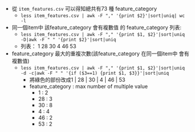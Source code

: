 - 從 `item_features.csv` 可以得知總共有73 種 feature_category
    - `less item_features.csv | awk -F "," '{print $2}'|sort|uniq| wc -l`
- 同一個item中 該feature_category 會有複數值 的 feature_category 列表:
    - `less item_features.csv | awk -F "," '{print $1, $2}'|sort|uniq -D|awk -F " " '{print $2}'|sort|uniq`
    - 列表：
    1
    28
    30
    4
    46
    53
- feature_category 最大的重複次數(該feature_category 在同一個item中  會有複數值)
    - `less item_features.csv | awk -F "," '{print $1, $2}'|sort|uniq -d -c|awk -F " " '{if ($3==1) {print $1, $3}}'|sort|uniq`
        - 將綠色的部份改成1 | 28 | 30 | 4 | 46 | 53
        - feature_category :  max number of multiple value
            - 1 : 2
            - 28 : 3
            - 30 : 8
            - 4 : 4
            - 46 : 2
            - 53 : 2

